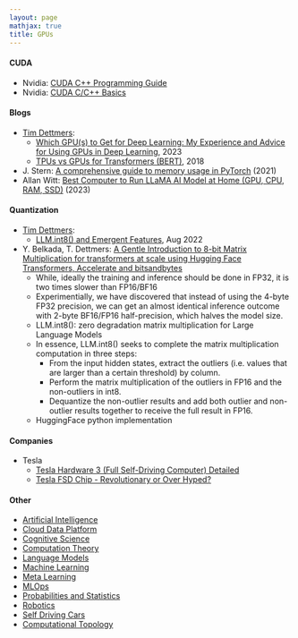 ```yaml
---
layout: page
mathjax: true
title: GPUs
---
```

#### CUDA
* Nvidia: [CUDA C++ Programming Guide](https://docs.nvidia.com/cuda/cuda-c-programming-guide/index.html#abstract)
* Nvidia: [CUDA C/C++ Basics](https://www.olcf.ornl.gov/wp-content/uploads/2013/02/Intro_to_CUDA_C-TS.pdf)

#### Blogs
* [Tim Dettmers](https://timdettmers.com/):
  * [Which GPU(s) to Get for Deep Learning: My Experience and Advice for Using GPUs in Deep Learning](https://timdettmers.com/2023/01/30/which-gpu-for-deep-learning/), 2023
  * [TPUs vs GPUs for Transformers (BERT)](https://timdettmers.com/2018/10/17/tpus-vs-gpus-for-transformers-bert/), 2018
* J. Stern: [A comprehensive guide to memory usage in PyTorch](https://medium.com/deep-learning-for-protein-design/a-comprehensive-guide-to-memory-usage-in-pytorch-b9b7c78031d3) (2021)
* Allan Witt: [Best Computer to Run LLaMA AI Model at Home (GPU, CPU, RAM, SSD)](https://www.hardware-corner.net/guides/computer-to-run-llama-ai-model/) (2023)


#### Quantization
* [Tim Dettmers](https://timdettmers.com/):
  * [LLM.int8() and Emergent Features](https://timdettmers.com/2022/08/17/llm-int8-and-emergent-features/), Aug 2022
* Y. Belkada, T. Dettmers: [A Gentle Introduction to 8-bit Matrix Multiplication for transformers at scale using Hugging Face Transformers, Accelerate and bitsandbytes](https://huggingface.co/blog/hf-bitsandbytes-integration)
  * While, ideally the training and inference should be done in FP32, it is two times slower than FP16/BF16
  * Experimentially, we have discovered that instead of using the 4-byte FP32 precision, we can get an almost identical inference outcome with 2-byte BF16/FP16 half-precision, which halves the model size.
  * LLM.int8(): zero degradation matrix multiplication for Large Language Models
  * In essence, LLM.int8() seeks to complete the matrix multiplication computation in three steps:
    * From the input hidden states, extract the outliers (i.e. values that are larger than a certain threshold) by column.
    * Perform the matrix multiplication of the outliers in FP16 and the non-outliers in int8.
    * Dequantize the non-outlier results and add both outlier and non-outlier results together to receive the full result in FP16.
  * HuggingFace python implementation


#### Companies
* Tesla
  * [Tesla Hardware 3 (Full Self-Driving Computer) Detailed](https://www.autopilotreview.com/tesla-custom-ai-chips-hardware-3/)
  * [Tesla FSD Chip - Revolutionary or Over Hyped?](https://www.youtube.com/watch?v=zdUHp3y8VkU&feature=emb_rel_end)
  

#### Other
* [Artificial Intelligence](/artificial_intelligence)
* [Cloud Data Platform](/cloud_data_platform)
* [Cognitive Science](/cognitive_science)
* [Computation Theory](/computation_theory)
* [Language Models](/language_models)
* [Machine Learning](/machine_learning)
* [Meta Learning](/meta_learning)
* [MLOps](/mlops)
* [Probabilities and Statistics](/probabilities_and_statistics)
* [Robotics](/robotics)
* [Self Driving Cars](/self_driving_cars)
* [Computational Topology](/computational_topology)
